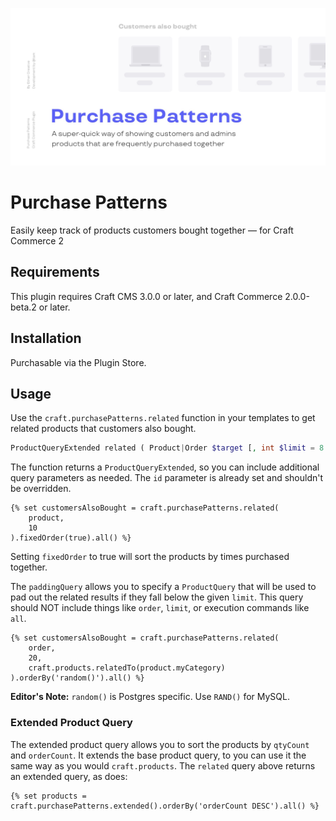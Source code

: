 ![Purchase Patterns](resources/banner.jpg)

# Purchase Patterns
Easily keep track of products customers bought together — for Craft Commerce 2

## Requirements

This plugin requires Craft CMS 3.0.0 or later, and Craft Commerce 2.0.0-beta.2 or later.

## Installation

Purchasable via the Plugin Store.

## Usage

Use the `craft.purchasePatterns.related` function in your templates to get related products that customers also bought.

```php
ProductQueryExtended related ( Product|Order $target [, int $limit = 8 [, ProductQuery $paddingQuery = null ] ] )
```

The function returns a `ProductQueryExtended`, so you can include additional query parameters as needed. The `id` parameter is already set and shouldn't be overridden.

```twig
{% set customersAlsoBought = craft.purchasePatterns.related(
    product,
    10
).fixedOrder(true).all() %}
```

Setting `fixedOrder` to true will sort the products by times purchased together.

The `paddingQuery` allows you to specify a `ProductQuery` that will be used to pad out the related results if they fall below the given `limit`. This query should NOT include things like `order`, `limit`, or execution commands like `all`.

```twig
{% set customersAlsoBought = craft.purchasePatterns.related(
    order,
    20,
    craft.products.relatedTo(product.myCategory)
).orderBy('random()').all() %}
```

**Editor's Note:** `random()` is Postgres specific. Use `RAND()` for MySQL.

### Extended Product Query

The extended product query allows you to sort the products by `qtyCount` and `orderCount`. 
It extends the base product query, to you can use it the same way as you would `craft.products`. 
The `related` query above returns an extended query, as does:

```twig
{% set products = craft.purchasePatterns.extended().orderBy('orderCount DESC').all() %}
``` 